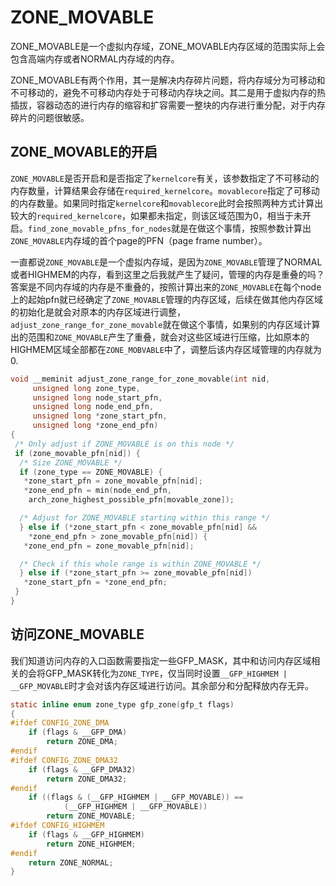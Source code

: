 # ZONE_MOVABLE

ZONE_MOVABLE是一个虚拟内存域，ZONE_MOVABLE内存区域的范围实际上会包含高端内存或者NORMAL内存域的内存。

ZONE_MOVABLE有两个作用，其一是解决内存碎片问题，将内存域分为可移动和不可移动的，避免不可移动内存处于可移动内存块之间。其二是用于虚拟内存的热插拔，容器动态的进行内存的缩容和扩容需要一整块的内存进行重分配，对于内存碎片的问题很敏感。

## ZONE_MOVABLE的开启

`ZONE_MOVABLE`是否开启和是否指定了`kernelcore`有关，该参数指定了不可移动的内存数量，计算结果会存储在`required_kernelcore`。`movablecore`指定了可移动的内存数量。如果同时指定`kernelcore`和`movablecore`此时会按照两种方式计算出较大的`required_kernelcore`，如果都未指定，则该区域范围为0，相当于未开启。`find_zone_movable_pfns_for_nodes`就是在做这个事情，按照参数计算出`ZONE_MOVABLE`内存域的首个page的PFN（page frame number）。

一直都说`ZONE_MOVABLE`是一个虚拟内存域，是因为`ZONE_MOVABLE`管理了NORMAL或者HIGHMEM的内存，看到这里之后我就产生了疑问，管理的内存是重叠的吗？答案是不同内存域的内存是不重叠的，按照计算出来的`ZONE_MOVABLE`在每个node上的起始pfn就已经确定了`ZONE_MOVABLE`管理的内存区域，后续在做其他内存区域的初始化是就会对原本的内存区域进行调整，`adjust_zone_range_for_zone_movable`就在做这个事情，如果别的内存区域计算出的范围和`ZONE_MOVABLE`产生了重叠，就会对这些区域进行压缩，比如原本的HIGHMEM区域全部都在`ZONE_MOBVABLE`中了，调整后该内存区域管理的内存就为0.

```c
void __meminit adjust_zone_range_for_zone_movable(int nid,
     unsigned long zone_type,
     unsigned long node_start_pfn,
     unsigned long node_end_pfn,
     unsigned long *zone_start_pfn,
     unsigned long *zone_end_pfn)
{
 /* Only adjust if ZONE_MOVABLE is on this node */
 if (zone_movable_pfn[nid]) {
  /* Size ZONE_MOVABLE */
  if (zone_type == ZONE_MOVABLE) {
   *zone_start_pfn = zone_movable_pfn[nid];
   *zone_end_pfn = min(node_end_pfn,
    arch_zone_highest_possible_pfn[movable_zone]);

  /* Adjust for ZONE_MOVABLE starting within this range */
  } else if (*zone_start_pfn < zone_movable_pfn[nid] &&
    *zone_end_pfn > zone_movable_pfn[nid]) {
   *zone_end_pfn = zone_movable_pfn[nid];

  /* Check if this whole range is within ZONE_MOVABLE */
  } else if (*zone_start_pfn >= zone_movable_pfn[nid])
   *zone_start_pfn = *zone_end_pfn;
 }
}
```

## 访问ZONE_MOVABLE

我们知道访问内存的入口函数需要指定一些GFP_MASK，其中和访问内存区域相关的会将GFP_MASK转化为`ZONE_TYPE`，仅当同时设置`__GFP_HIGHMEM | __GFP_MOVABLE`时才会对该内存区域进行访问。其余部分和分配释放内存无异。

```c
static inline enum zone_type gfp_zone(gfp_t flags)
{
#ifdef CONFIG_ZONE_DMA
    if (flags & __GFP_DMA)
        return ZONE_DMA;
#endif
#ifdef CONFIG_ZONE_DMA32
    if (flags & __GFP_DMA32)
        return ZONE_DMA32;
#endif
    if ((flags & (__GFP_HIGHMEM | __GFP_MOVABLE)) ==
            (__GFP_HIGHMEM | __GFP_MOVABLE))
        return ZONE_MOVABLE;
#ifdef CONFIG_HIGHMEM
    if (flags & __GFP_HIGHMEM)
        return ZONE_HIGHMEM;
#endif
    return ZONE_NORMAL;
}
```
